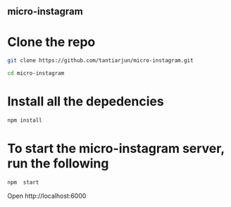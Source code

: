 
## micro-instagram

# Clone the repo 
```bash
git clone https://github.com/tantiarjun/micro-instagram.git
```
```bash
cd micro-instagram
```

# Install all the depedencies

```bash
npm install
```

# To start the micro-instagram server, run the following
```bash
npm  start
```

Open http://localhost:6000 

